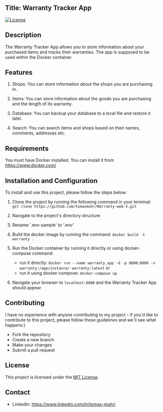 ## Title: Warranty Tracker App

[![License](https://img.shields.io/badge/license-MIT-blue.svg)](LICENSE)

## Description

The Warranty Tracker App allows you to store information about your purchased items and tracks their warranties. The app is supposed to be used within the Docker container.

## Features

1. Shops: You can store information about the shops you are purchasing in.

2. Items: You can store information about the goods you are purchasing and the length of its warranty.

3. Database: You can backup your database to a local file and restore it later.

4. Search: You can search items and shops based on their names, comments, addresses etc.


## Requirements

You must have Docker installed. You can install it from https://www.docker.com/

## Installation and Configuration

To install and use this project, please follow the steps below:

1. Clone the project by running the following command in your terminal:
   `git clone https://github.com/tomasmuhr/Warranty-web-5.git`

3. Navigate to the project's directory structure

4. Rename '.env-sample' to '.env'

5. Build the docker image by running the command:
   `docker build -t warranty .`

5. Run the Docker container by running it directly or using docker-compose command:
   - run it directly: `docker run --name warranty_app -d -p 8000:8000 -v warranty:/app/instance/ warranty:latest` or 
   - run it using docker-compose: `docker-compose up`

6. Navigate your browser to `localhost:8000` and the Warranty Tracker App should appear

## Contributing

I have no experience with anyone contributing to my project - if you'd like to contribute to this project, please follow these guidelines and we´ll see what happens:)

- Fork the repository
- Create a new branch
- Make your changes
- Submit a pull request

## License

This project is licensed under the [MIT License](LICENSE).

## Contact
- LinkedIn: <i class="fab fa-linkedin"></i>https://www.linkedin.com/in/tomas-muhr/